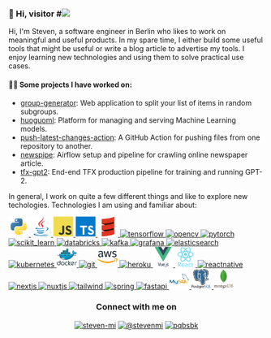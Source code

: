 ### 👋 Hi, visitor #![](https://komarev.com/ghpvc/?username=steven-mi)

Hi, I'm Steven, a software engineer in Berlin who likes to work on meaningful and useful products. In my spare time, I either build some useful tools that might be useful or write a blog article to advertise my tools. I enjoy learning new technologies and using them to solve practical use cases.

#### 👨‍💻 Some projects I have worked on:

- [group-generator](https://github.com/steven-mi/group-generator): Web application to split your list of items in random subgroups.
- [huoguoml](https://github.com/huoguoml/huoguoml): Platform for managing and serving Machine Learning models.
- [push-latest-changes-action](https://github.com/steven-mi/push-latest-changes-action): A GitHub Action for pushing files from one repository to another.
- [newspipe](https://github.com/steven-mi/newspipe): Airflow setup and pipeline for crawling online newspaper article.
- [tfx-gpt2](https://github.com/steven-mi/tfx-gpt2): End-end TFX production pipeline for training and running GPT-2.

In general, I work on quite a few different things and like to explore new techologies. Technologies I am using and familiar about:
<p align="left"> 
<!-- LANGUAGES -->
<a href="https://www.python.org" target="_blank" rel="noreferrer"> <img src="https://raw.githubusercontent.com/devicons/devicon/master/icons/python/python-original.svg" alt="python" width="40" height="40"/> </a> 
<a href="https://www.java.com" target="_blank" rel="noreferrer"> <img src="https://raw.githubusercontent.com/devicons/devicon/master/icons/java/java-original.svg" alt="java" width="40" height="40"/> </a> 
<a href="https://developer.mozilla.org/en-US/docs/Web/JavaScript" target="_blank" rel="noreferrer"> <img src="https://raw.githubusercontent.com/devicons/devicon/master/icons/javascript/javascript-original.svg" alt="javascript" width="40" height="40"/> </a> 
<a href="https://www.typescriptlang.org/" target="_blank" rel="noreferrer"> <img src="https://raw.githubusercontent.com/devicons/devicon/master/icons/typescript/typescript-original.svg" alt="typescript" width="40" height="40"/> </a> 
<a href="https://www.scala-lang.org" target="_blank" rel="noreferrer"> <img src="https://raw.githubusercontent.com/devicons/devicon/master/icons/scala/scala-original.svg" alt="scala" width="40" height="40"/> </a> 
<!-- AI -->
<a href="https://www.tensorflow.org" target="_blank" rel="noreferrer"> <img src="https://www.vectorlogo.zone/logos/tensorflow/tensorflow-icon.svg" alt="tensorflow" width="40" height="40"/> </a> 
<a href="https://opencv.org/" target="_blank" rel="noreferrer"> <img src="https://www.vectorlogo.zone/logos/opencv/opencv-icon.svg" alt="opencv" width="40" height="40"/> </a> 
<a href="https://pytorch.org/" target="_blank" rel="noreferrer"> <img src="https://www.vectorlogo.zone/logos/pytorch/pytorch-icon.svg" alt="pytorch" width="40" height="40"/> </a> 
<a href="https://scikit-learn.org/" target="_blank" rel="noreferrer"> <img src="https://upload.wikimedia.org/wikipedia/commons/0/05/Scikit_learn_logo_small.svg" alt="scikit_learn" width="40" height="40"/> </a> 
<!-- DATA -->
<a href="https://databricks.com/" target="_blank" rel="noreferrer"> <img src="https://symbols.getvecta.com/stencil_78/20_databricks-icon.41bbe8ac9f.jpg" alt="databricks" width="40" height="40"/> </a> 
<!-- TOOLS -->
<a href="https://kafka.apache.org/" target="_blank" rel="noreferrer"> <img src="https://www.vectorlogo.zone/logos/apache_kafka/apache_kafka-icon.svg" alt="kafka" width="40" height="40"/> </a> 
<a href="https://grafana.com" target="_blank" rel="noreferrer"> <img src="https://www.vectorlogo.zone/logos/grafana/grafana-icon.svg" alt="grafana" width="40" height="40"/> </a>
<a href="https://www.elastic.co" target="_blank" rel="noreferrer"> <img src="https://www.vectorlogo.zone/logos/elastic/elastic-icon.svg" alt="elasticsearch" width="40" height="40"/> </a> 
<!-- DEVOPS -->
<a href="https://kubernetes.io" target="_blank" rel="noreferrer"> <img src="https://www.vectorlogo.zone/logos/kubernetes/kubernetes-icon.svg" alt="kubernetes" width="40" height="40"/> </a> 
<a href="https://www.docker.com/" target="_blank" rel="noreferrer"> <img src="https://raw.githubusercontent.com/devicons/devicon/master/icons/docker/docker-original-wordmark.svg" alt="docker" width="40" height="40"/> </a> 
<a href="https://git-scm.com/" target="_blank" rel="noreferrer"> <img src="https://www.vectorlogo.zone/logos/git-scm/git-scm-icon.svg" alt="git" width="40" height="40"/> </a> 
<!-- CLOUD -->
<a href="https://aws.amazon.com" target="_blank" rel="noreferrer"> <img src="https://raw.githubusercontent.com/devicons/devicon/master/icons/amazonwebservices/amazonwebservices-original-wordmark.svg" alt="aws" width="40" height="40"/> </a>
<a href="https://heroku.com" target="_blank" rel="noreferrer"> <img src="https://www.vectorlogo.zone/logos/heroku/heroku-icon.svg" alt="heroku" width="40" height="40"/> </a> 
<!-- FRONTEND -->
<a href="https://vuejs.org/" target="_blank" rel="noreferrer"> <img src="https://raw.githubusercontent.com/devicons/devicon/master/icons/vuejs/vuejs-original-wordmark.svg" alt="vuejs" width="40" height="40"/> </a> 
<a href="https://reactjs.org/" target="_blank" rel="noreferrer"> <img src="https://raw.githubusercontent.com/devicons/devicon/master/icons/react/react-original-wordmark.svg" alt="react" width="40" height="40"/> </a> 
<a href="https://reactnative.dev/" target="_blank" rel="noreferrer"> <img src="https://reactnative.dev/img/header_logo.svg" alt="reactnative" width="40" height="40"/> </a>
<a href="https://nextjs.org/" target="_blank" rel="noreferrer"> <img src="https://cdn.worldvectorlogo.com/logos/nextjs-2.svg" alt="nextjs" width="40" height="40"/> </a> 
<a href="https://nuxtjs.org/" target="_blank" rel="noreferrer"> <img src="https://www.vectorlogo.zone/logos/nuxtjs/nuxtjs-icon.svg" alt="nuxtjs" width="40" height="40"/> </a> 
<a href="https://tailwindcss.com/" target="_blank" rel="noreferrer"> <img src="https://www.vectorlogo.zone/logos/tailwindcss/tailwindcss-icon.svg" alt="tailwind" width="40" height="40"/> </a>
<!-- BACKEND -->
<a href="https://spring.io/" target="_blank" rel="noreferrer"> <img src="https://www.vectorlogo.zone/logos/springio/springio-icon.svg" alt="spring" width="40" height="40"/> </a> 
<a href="https://fastapi.tiangolo.com/" target="_blank" rel="noreferrer"> <img src="https://cdn.worldvectorlogo.com/logos/fastapi.svg" alt="fastapi" width="40" height="40"/> </a>  
<!-- DB -->
<a href="https://www.mysql.com/" target="_blank" rel="noreferrer"> <img src="https://raw.githubusercontent.com/devicons/devicon/master/icons/mysql/mysql-original-wordmark.svg" alt="mysql" width="40" height="40"/> </a> 
<a href="https://www.postgresql.org" target="_blank" rel="noreferrer"> <img src="https://raw.githubusercontent.com/devicons/devicon/master/icons/postgresql/postgresql-original-wordmark.svg" alt="postgresql" width="40" height="40"/> </a> 
<a href="https://www.mongodb.com/" target="_blank" rel="noreferrer"> <img src="https://raw.githubusercontent.com/devicons/devicon/master/icons/mongodb/mongodb-original-wordmark.svg" alt="mongodb" width="40" height="40"/> </a> 
</p>

<h3 align="center">Connect with me on</h3>
<p align="center"> 
<a href="https://linkedin.com/in/steven-mi" target="blank"><img align="center" src="https://cdn.jsdelivr.net/npm/simple-icons@3.0.1/icons/linkedin.svg" alt="steven-mi" height="30" width="30" /></a>
<a href="https://medium.com/@stevenmi" target="blank"><img align="center" src="https://cdn.jsdelivr.net/npm/simple-icons@3.0.1/icons/medium.svg" alt="@stevenmi" height="30" width="30" /></a>
<a href="https://twitter.com/steven__mi" target="blank"><img align="center" src="https://cdn.jsdelivr.net/npm/simple-icons@3.0.1/icons/twitter.svg" alt="pqbsbk" height="30" width="40" /></a>
</p>
